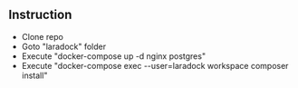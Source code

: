 ## Instruction
- Clone repo
- Goto "laradock" folder
- Execute "docker-compose up -d nginx postgres"
- Execute "docker-compose exec --user=laradock workspace composer install"
